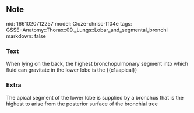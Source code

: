 ## Note
nid: 1661020712257
model: Cloze-chrisc-ff04e
tags: GSSE::Anatomy::Thorax::09._Lungs::Lobar_and_segmental_bronchi
markdown: false

### Text
<div class='toggle'>
  When lying on the back, the highest bronchopulmonary segment into
  which fluid can gravitate in the lower lobe is the {{c1::apical}}
</div>

### Extra
<p id="f0f830e3-b90e-48fb-b6a8-948b251c76c6" class="">The apical
segment of the lower lobe is supplied by a bronchus that is the
highest to arise from the posterior surface of the bronchial tree
